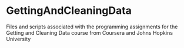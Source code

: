 GettingAndCleaningData
======================

Files and scripts associated with the programming assignments for the Getting and Cleaning Data course from Coursera and Johns Hopkins University
